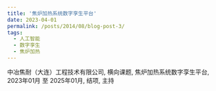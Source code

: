 ```yaml
---
title: '焦炉加热系统数字孪生平台'
date: 2023-04-01
permalink: /posts/2014/08/blog-post-3/
tags:
  - 人工智能
  - 数字孪生
  - 焦炉加热
---
```


中冶焦耐（大连）工程技术有限公司, 横向课题, 焦炉加热系统数字孪生平台, 2023年01月 至 2025年01月, 结项, 主持
